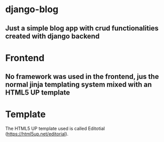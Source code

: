 # django-blog
Just a simple blog app with crud functionalities created with django backend
---
# Frontend
No framework was used in the frontend, jus the normal jinja templating system mixed with an HTML5 UP template
---
# Template
The HTML5 UP template used is called Editotial (https://html5up.net/editorial).